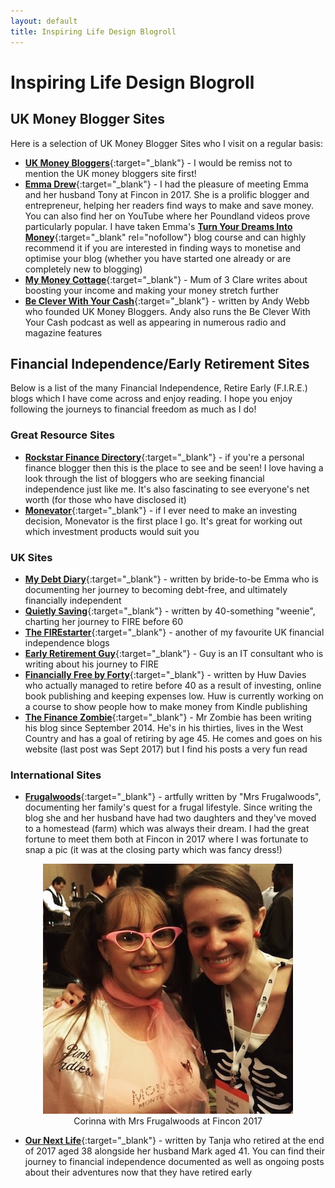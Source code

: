 ```yaml
---
layout: default
title: Inspiring Life Design Blogroll
---
```


# Inspiring Life Design Blogroll

## UK Money Blogger Sites
Here is a selection of UK Money Blogger Sites who I visit on a regular basis:

- [**UK Money Bloggers**](https://ukmoneybloggers.com/){:target="_blank"} - I would be remiss not to mention the UK money bloggers site first!
- [**Emma Drew**](https://emmadrew.info/){:target="_blank"} - I had the pleasure of meeting Emma and her husband Tony at Fincon in 2017. She is a prolific blogger and entrepreneur, helping her readers find ways to make and save money. You can also find her on YouTube where her Poundland videos prove particularly popular. I have taken Emma's [**Turn Your Dreams Into Money**](http://bit.ly/turnyourdreamsintomoney){:target="_blank" rel="nofollow"} blog course and can highly recommend it if you are interested in finding ways to monetise and optimise your blog (whether you have started one already or are completely new to blogging)
- [**My Money Cottage**](https://mymoneycottage.com){:target="_blank"} - Mum of 3 Clare writes about boosting your income and making your money stretch further
- [**Be Clever With Your Cash**](https://becleverwithyourcash.com/){:target="_blank"} - written by Andy Webb who founded UK Money Bloggers. Andy also runs the Be Clever With Your Cash podcast as well as appearing in numerous radio and magazine features

## Financial Independence/Early Retirement Sites
Below is a list of the many Financial Independence, Retire Early (F.I.R.E.) blogs which I have come across and enjoy reading. I hope you enjoy following the journeys to financial freedom as much as I do!

### Great Resource Sites
- [**Rockstar Finance Directory**](https://directory.rockstarfinance.com/personal-finance-blogs/){:target="_blank"} - if you're a personal finance blogger then this is the place to see and be seen! I love having a look through the list of bloggers who are seeking financial independence just like me. It's also fascinating to see everyone's net worth (for those who have disclosed it)
- [**Monevator**](http://monevator.com/){:target="_blank"} - if I ever need to make an investing decision, Monevator is the first place I go. It's great for working out which investment products would suit you

### UK Sites
- [**My Debt Diary**](http://mydebtdiary.info/){:target="_blank"} - written by bride-to-be Emma who is documenting her journey to becoming debt-free, and ultimately financially independent
- [**Quietly Saving**](http://quietlysaving.co.uk/){:target="_blank"} - written by 40-something "weenie", charting her journey to FIRE before 60
- [**The FIREstarter**](http://thefirestarter.co.uk/){:target="_blank"} - another of my favourite UK financial independence blogs
- [**Early Retirement Guy**](http://www.earlyretirementguy.com/){:target="_blank"} - Guy is an IT consultant who is writing about his journey to FIRE
- [**Financially Free by Forty**](http://financiallyfreeby40.com/){:target="_blank"} - written by Huw Davies who actually managed to retire before 40 as a result of investing, online book publishing and keeping expenses low. Huw is currently working on a course to show people how to make money from Kindle publishing
- [**The Finance Zombie**](http://www.thefinancezombie.com/){:target="_blank"} - Mr Zombie has been writing his blog since September 2014. He's in his thirties, lives in the West Country and has a goal of retiring by age 45. He comes and goes on his website (last post was Sept 2017) but I find his posts a very fun read



### International Sites
- [**Frugalwoods**](http://www.frugalwoods.com/){:target="_blank"} - artfully written by "Mrs Frugalwoods", documenting her family's quest for a frugal lifestyle. Since writing the blog she and her husband have had two daughters and they've moved to a homestead (farm) which was always their dream. I had the great fortune to meet them both at Fincon in 2017 where I was fortunate to snap a pic (it was at the closing party which was fancy dress!)
<center>
<figure>
    <img src='/i/Dallas_frugalwoods.jpg' alt='Blogroll Corinna with Mrs Frugalwoods at Fincon 2017'>
    <figcaption>Corinna with Mrs Frugalwoods at Fincon 2017</figcaption>
</figure>
</center>

- [**Our Next Life**](https://ournextlife.com/){:target="_blank"} - written by Tanja who retired at the end of 2017 aged 38 alongside her husband Mark aged 41. You can find their journey to financial independence documented as well as ongoing posts about their adventures now that they have retired early






